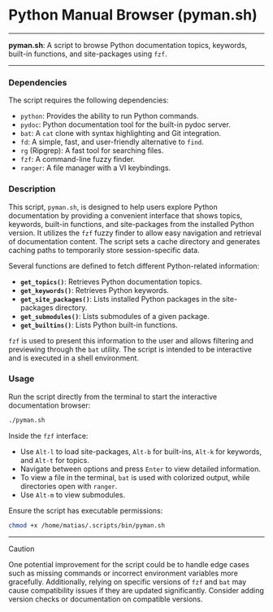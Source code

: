 # Python Manual Browser (pyman.sh)

---

**pyman.sh**: A script to browse Python documentation topics, keywords, built-in functions, and site-packages using `fzf`.

---

### Dependencies

The script requires the following dependencies:
- `python`: Provides the ability to run Python commands.
- `pydoc`: Python documentation tool for the built-in pydoc server.
- `bat`: A `cat` clone with syntax highlighting and Git integration.
- `fd`: A simple, fast, and user-friendly alternative to `find`.
- `rg` (Ripgrep): A fast tool for searching files.
- `fzf`: A command-line fuzzy finder.
- `ranger`: A file manager with a VI keybindings.

### Description

This script, `pyman.sh`, is designed to help users explore Python documentation by providing a convenient interface that shows topics, keywords, built-in functions, and site-packages from the installed Python version. It utilizes the `fzf` fuzzy finder to allow easy navigation and retrieval of documentation content. The script sets a cache directory and generates caching paths to temporarily store session-specific data.

Several functions are defined to fetch different Python-related information:
- **`get_topics()`**: Retrieves Python documentation topics.
- **`get_keywords()`**: Retrieves Python keywords.
- **`get_site_packages()`**: Lists installed Python packages in the site-packages directory.
- **`get_submodules()`**: Lists submodules of a given package.
- **`get_builtins()`**: Lists Python built-in functions.

`fzf` is used to present this information to the user and allows filtering and previewing through the `bat` utility. The script is intended to be interactive and is executed in a shell environment.

### Usage

Run the script directly from the terminal to start the interactive documentation browser:

```bash
./pyman.sh
```

Inside the `fzf` interface:
- Use `Alt-l` to load site-packages, `Alt-b` for built-ins, `Alt-k` for keywords, and `Alt-t` for topics.
- Navigate between options and press `Enter` to view detailed information.
- To view a file in the terminal, `bat` is used with colorized output, while directories open with `ranger`.
- Use `Alt-m` to view submodules. 

Ensure the script has executable permissions:

```bash
chmod +x /home/matias/.scripts/bin/pyman.sh
```

---

> [!CAUTION]  
> One potential improvement for the script could be to handle edge cases such as missing commands or incorrect environment variables more gracefully. Additionally, relying on specific versions of `fzf` and `bat` may cause compatibility issues if they are updated significantly. Consider adding version checks or documentation on compatible versions.